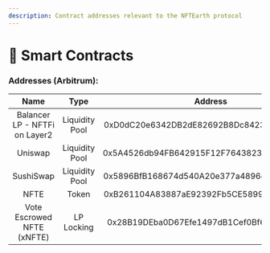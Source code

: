 ```yaml
---
description: Contract addresses relevant to the NFTEarth protocol
---
```


# 📜 Smart Contracts

### Addresses (Arbitrum):

|              Name             |      Type      |                   Address                  |
| :---------------------------: | :------------: | :----------------------------------------: |
| Balancer LP - NFTFi on Layer2 | Liquidity Pool | 0xD0dC20e6342DB2dE82692B8Dc842301ff9121805 |
|            Uniswap            | Liquidity Pool | 0x5A4526db94FB642915F12F7643823734B6676a86 |
|           SushiSwap           | Liquidity Pool | 0x5896BfB168674d540A20e377a4896dCe7b95A969 |
|              NFTE             |      Token     | 0xB261104A83887aE92392Fb5CE5899fCFe5481456 |
|   Vote Escrowed NFTE (xNFTE)  |   LP Locking   | 0x28B19DEba0D67Efe1497dB1Cef0Bf63fC3ee04d3 |



